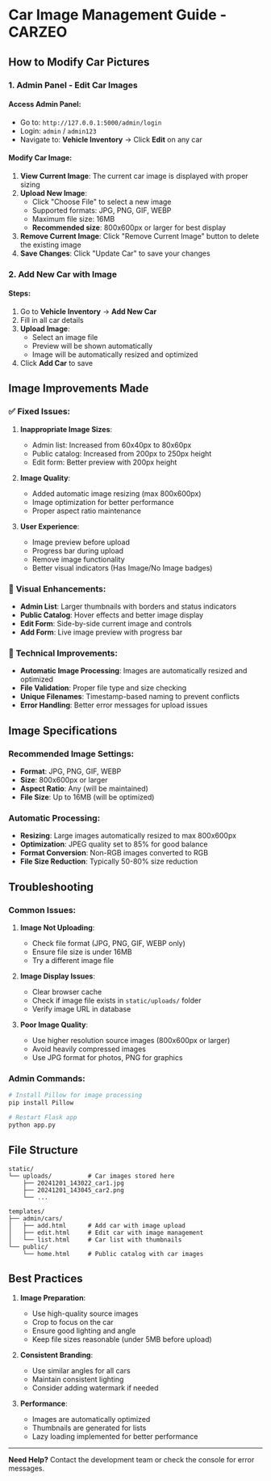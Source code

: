 # Car Image Management Guide - CARZEO

## How to Modify Car Pictures

### 1. **Admin Panel - Edit Car Images**

#### Access Admin Panel:
- Go to: `http://127.0.0.1:5000/admin/login`
- Login: `admin` / `admin123`
- Navigate to: **Vehicle Inventory** → Click **Edit** on any car

#### Modify Car Image:
1. **View Current Image**: The current car image is displayed with proper sizing
2. **Upload New Image**: 
   - Click "Choose File" to select a new image
   - Supported formats: JPG, PNG, GIF, WEBP
   - Maximum file size: 16MB
   - **Recommended size**: 800x600px or larger for best display
3. **Remove Current Image**: Click "Remove Current Image" button to delete the existing image
4. **Save Changes**: Click "Update Car" to save your changes

### 2. **Add New Car with Image**

#### Steps:
1. Go to **Vehicle Inventory** → **Add New Car**
2. Fill in all car details
3. **Upload Image**:
   - Select an image file
   - Preview will be shown automatically
   - Image will be automatically resized and optimized
4. Click **Add Car** to save

## Image Improvements Made

### ✅ **Fixed Issues:**
1. **Inappropriate Image Sizes**: 
   - Admin list: Increased from 60x40px to 80x60px
   - Public catalog: Increased from 200px to 250px height
   - Edit form: Better preview with 200px height

2. **Image Quality**:
   - Added automatic image resizing (max 800x600px)
   - Image optimization for better performance
   - Proper aspect ratio maintenance

3. **User Experience**:
   - Image preview before upload
   - Progress bar during upload
   - Remove image functionality
   - Better visual indicators (Has Image/No Image badges)

### 🎨 **Visual Enhancements:**
- **Admin List**: Larger thumbnails with borders and status indicators
- **Public Catalog**: Hover effects and better image display
- **Edit Form**: Side-by-side current image and controls
- **Add Form**: Live image preview with progress bar

### 🔧 **Technical Improvements:**
- **Automatic Image Processing**: Images are automatically resized and optimized
- **File Validation**: Proper file type and size checking
- **Unique Filenames**: Timestamp-based naming to prevent conflicts
- **Error Handling**: Better error messages for upload issues

## Image Specifications

### **Recommended Image Settings:**
- **Format**: JPG, PNG, GIF, WEBP
- **Size**: 800x600px or larger
- **Aspect Ratio**: Any (will be maintained)
- **File Size**: Up to 16MB (will be optimized)

### **Automatic Processing:**
- **Resizing**: Large images automatically resized to max 800x600px
- **Optimization**: JPEG quality set to 85% for good balance
- **Format Conversion**: Non-RGB images converted to RGB
- **File Size Reduction**: Typically 50-80% size reduction

## Troubleshooting

### **Common Issues:**

1. **Image Not Uploading**:
   - Check file format (JPG, PNG, GIF, WEBP only)
   - Ensure file size is under 16MB
   - Try a different image file

2. **Image Display Issues**:
   - Clear browser cache
   - Check if image file exists in `static/uploads/` folder
   - Verify image URL in database

3. **Poor Image Quality**:
   - Use higher resolution source images (800x600px or larger)
   - Avoid heavily compressed images
   - Use JPG format for photos, PNG for graphics

### **Admin Commands:**
```bash
# Install Pillow for image processing
pip install Pillow

# Restart Flask app
python app.py
```

## File Structure

```
static/
└── uploads/          # Car images stored here
    ├── 20241201_143022_car1.jpg
    ├── 20241201_143045_car2.png
    └── ...

templates/
├── admin/cars/
│   ├── add.html      # Add car with image upload
│   ├── edit.html     # Edit car with image management
│   └── list.html     # Car list with thumbnails
└── public/
    └── home.html     # Public catalog with car images
```

## Best Practices

1. **Image Preparation**:
   - Use high-quality source images
   - Crop to focus on the car
   - Ensure good lighting and angle
   - Keep file sizes reasonable (under 5MB before upload)

2. **Consistent Branding**:
   - Use similar angles for all cars
   - Maintain consistent lighting
   - Consider adding watermark if needed

3. **Performance**:
   - Images are automatically optimized
   - Thumbnails are generated for lists
   - Lazy loading implemented for better performance

---

**Need Help?** Contact the development team or check the console for error messages. 